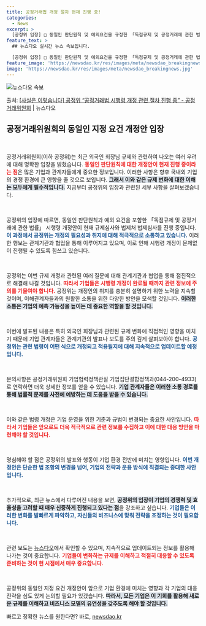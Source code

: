 ```yaml
---
title: 공정거래법 개정 절차 현재 진행 중!
categories:
  - News
excerpt: >
  [공정위 입장] □ 동일인 판단원칙 및 예외요건을 규정한 「독점규제 및 공정거래에 관한 법률」 시행령 개정안…
feature_text: >
  ## 뉴스다오 실시간 뉴스 속보입니다.

  [공정위 입장] □ 동일인 판단원칙 및 예외요건을 규정한 「독점규제 및 공정거래에 관한 법률」 시행령 개정안…
feature_image: 'https://newsdao.kr/res/images/meta/newsdao_breakingnews.jpg'
image: 'https://newsdao.kr/res/images/meta/newsdao_breakingnews.jpg'
---
```


![뉴스다오 속보](https://newsdao.kr/res/images/meta/newsdao_breakingnews.jpg)

<p>출처: <a href="https://newsdao.kr/3544" rel="dofollow">[사실은 이렇습니다] 공정위 “공정거래법 시행령 개정 관련 절차 진행 중” - 공정거래위원회</a> | 뉴스다오</p>

<h2 data-ke-size="size26">공정거래위원회의 동일인 지정 요건 개정안 입장</h2>

<p data-ke-size="size16">&nbsp;</p>

공정거래위원회(이하 공정위)는 최근 외국인 회장님 규제와 관련하여 나오는 여러 우려에 대해 명확한 입장을 밝혔습니다. <b><span style="color: #ee2323;">동일인 판단원칙에 대한 개정안이 현재 진행 중이라는 점</span></b>은 많은 기업과 관계자들에게 중요한 정보입니다. 이러한 사항은 향후 국내외 기업의 경쟁 환경에 큰 영향을 줄 것으로 보입니다. <b><span style="background-color: #21538527;">그래서 이와 같은 규제 변화에 대한 이해는 모두에게 필수적입니다.</span></b> 지금부터 공정위의 입장과 관련된 세부 사항을 살펴보겠습니다.

<p data-ke-size="size16">&nbsp;</p>

공정위의 입장에 따르면, 동일인 판단원칙과 예외 요건을 포함한 「독점규제 및 공정거래에 관한 법률」 시행령 개정안이 현재 규제심사와 법제처 법제심사를 진행 중입니다. <b><span style="color: #1a5490;">이 과정에서 공정위는 개정의 필요성과 취지에 대해 적극적으로 소통하고 있습니다.</span></b> 이러한 행보는 관계기관과 협업을 통해 이루어지고 있으며, 이로 인해 시행령 개정이 문제없이 진행될 수 있도록 힘쓰고 있습니다.

<p data-ke-size="size16">&nbsp;</p>

공정위는 이번 규제 개정과 관련된 여러 질문에 대해 관계기관과 협업을 통해 점진적으로 해결해 나갈 것입니다. <b><span style="color: #ee2323;">따라서 기업들은 시행령 개정이 완료될 때까지 관련 정보에 주의를 기울여야 합니다.</span></b> 공정위는 개정안의 취지를 충분히 설명하기 위한 노력을 지속할 것이며, 이해관계자들과의 원활한 소통을 위한 다양한 방안을 모색할 것입니다. <b><span style="background-color: #21538527;">이러한 소통은 기업의 예측 가능성을 높이는 데 중요한 역할을 할 것입니다.</span></b>

<p data-ke-size="size16">&nbsp;</p>

이번에 발표된 내용은 특히 외국인 회장님과 관련된 규제 변화에 직접적인 영향을 미치기 때문에 기업 관계자들은 관계기관의 발표나 보도를 주의 깊게 살펴보아야 합니다. <b><span style="color: #1a5490;">공정위는 관련 법령이 어떤 식으로 개정되고 적용될지에 대해 지속적으로 업데이트할 예정입니다.</span></b> 

<p data-ke-size="size16">&nbsp;</p>

문의사항은 공정거래위원회 기업협력정책관실 기업집단결합정책과(044-200-4933)로 연락하면 더욱 상세한 정보를 얻을 수 있습니다. <b><span style="background-color: #21538527;">기업 관계자들은 이러한 소통 경로를 통해 법률적 문제를 사전에 예방하는 데 도움을 받을 수 있습니다.</span></b> 

<p data-ke-size="size16">&nbsp;</p>

이와 같은 법령 개정은 기업 운영을 위한 기준과 규범이 변경되는 중요한 사안입니다. <b><span style="color: #ee2323;">따라서 기업들은 앞으로도 더욱 적극적으로 관련 정보를 수집하고 이에 대한 대응 방안을 마련해야 할 것입니다.</span></b> 

<p data-ke-size="size16">&nbsp;</p>

명심해야 할 점은 공정위의 발표와 행동이 기업 환경 전반에 미치는 영향입니다. <b><span style="color: #1a5490;">이번 개정안은 단순한 법 조항의 변경을 넘어, 기업의 전략과 운용 방식에 직결되는 중대한 사안입니다.</span></b> 

<p data-ke-size="size16">&nbsp;</p>

추가적으로, 최근 뉴스에서 다루어진 내용을 보면, <b><span style="background-color: #21538527;">공정위의 입장이 기업의 경쟁력 및 효율성을 고려할 때 매우 신중하게 진행되고 있다는 점</span></b>을 강조하고 싶습니다. <b><span style="color: #1a5490;">기업들은 이러한 변화를 발빠르게 파악하고, 자신들의 비즈니스에 맞춰 전략을 조정하는 것이 필요합니다.</span></b> 

<p data-ke-size="size16">&nbsp;</p>

관련 보도는 [뉴스다오](https://newsdao.kr/3544)에서 확인할 수 있으며, 지속적으로 업데이트되는 정보를 활용해 나가는 것이 중요합니다. <b><span style="color: #ee2323;">기업들이 변화하는 규제를 이해하고 적절히 대응할 수 있도록 준비하는 것이 현 시점에서 매우 중요합니다.</span></b> 

<p data-ke-size="size16">&nbsp;</p>

공정위의 동일인 지정 요건 개정안이 앞으로 기업 환경에 미치는 영향과 각 기업의 대응 전략을 심도 있게 논의할 필요가 있겠습니다. <b><span style="background-color: #21538527;">따라서, 모든 기업은 이 기회를 활용해 새로운 규제를 이해하고 비즈니스 모델의 유연성을 갖추도록 해야 할 것입니다.</span></b> 

빠르고 정확한 뉴스를 원한다면? 바로, <a href="https://newsdao.kr" rel="dofollow">newsdao.kr</a>


